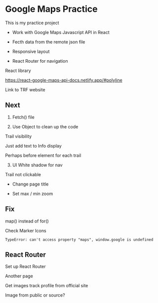 # Google Maps Practice

This is my practice project

- Work with Google Maps Javascript API in React

- Fecth data from the remote json file

- Responsive layout

- React Router for navigation

React library

https://react-google-maps-api-docs.netlify.app/#polyline

Link to TRF website

## Next

1. Fetch() file

2. Use Object to clean up the code

Trail visibility

Just add text to Info display

Perhaps before element for each trail

3. UI White shadow for nav

Trail not clickable

- Change page title

- Set max / min zoom

## Fix

map() instead of for()

Check Marker Icons

`TypeError: can't access property "maps", window.google is undefined`

## React Router

Set up React Router

Another page

Get images track profile from official site

Image from public or source?
